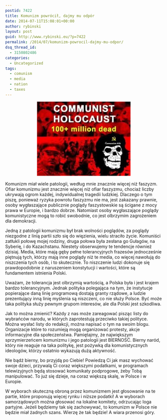```yaml
---
postid: 7422
title: Komunizm powrócił, dajmy mu odpór
date: 2014-07-11T15:08:01+00:00
author: rybinski
layout: post
guid: http://www.rybinski.eu/?p=7422
permalink: /2014/07/komunizm-powrocil-dajmy-mu-odpor/
dsq_thread_id:
  - 3150802486
categories:
  - Uncategorized
tags:
  - comunism
  - media
  - nation
  - taxes
---
```

<p style="text-align: center;">
  <a href="/uploads/2014/07/communisk.jpg"><img class="wp-image-7423 aligncenter" title="communisk" src="/uploads/2014/07/communisk-300x238.jpg" alt="" width="300" height="238" /></a>
</p>

Komunizm miał wiele patologii, według mnie znacznie więcej niż faszyzm. Ofiar komunizmu jest znacznie więcej niż ofiar faszyzmu, chociaż liczby ukrywają ogrom każdej, indywidualnej tragedii ludzkiej. Dlaczego o tym piszę, ponieważ ryzyka powrotu faszyzmu nie ma, jest zakazany prawnie, osoby wygłaszające publicznie poglądy faszystowskie są ścigane z mocy prawa w Europie, i bardzo dobrze. Natomiast osoby wygłaszające poglądy komunistyczne mogą to robić swobodnie, co jest olbrzymim zagrożeniem dla demokracji.

Jedną z patologii komunizmu był brak wolności poglądów, za poglądy niezgodne z linią partii szło się do więzienia, wielu straciło życie. Komuniści zatłukli połowę mojej rodziny, druga połowa była zesłana go Gułagów, na Syberię, i do Kazachstanu. Niestety obserwujemy te tendencje również dzisiaj. Media, które mają gęby pełne tolerancyjnych frazesów jednocześnie piętnują tych, którzy mają inne poglądy niż te media, co więcej nawołują do niszczenia tych osób, i to skutecznie. To niszczenie ludzi dokonuje się prawdopodobnie z naruszeniem konstytucji i wartości, które są fundamentem istnienia Polski.

Uważam, że tolerancja jest olbrzymią wartością, a Polska była i jest krajem bardzo tolerancyjnym. Jednak polityka polegająca na tym, że instytucje popierające daną linię programową dostają granty rządowe, a ludzie prezentujący inną linię myślenia są niszczeni, co nie służy Polsce. Być może taka polityka służy pewnym grupom interesów, ale dla Polski jest szkodliwa.

Jak to można zmienić? Każdy z nas może zareagować pisząc listy do wybrańców narodu, w których zaprotestują przeciwko takiej polityce. Można wysłać listy do redakcji, można napisać o tym na swoim blogu. Organizacje które to rozumieją mogą organizować protesty, akcje informacyjne dla społeczeństwa. Pamiętajmy, że największym sprzymierzeńcem komunizmu i jego patologii jest BIERNOŚĆ. Bierny naród, który nie reaguje na taka politykę, jest pożywką dla komunistycznych ideologów, którzy ostatnio wykazują dużą aktywność.

Nie bądź bierny, bo przyjdą po Ciebie! Powiedzą Ci jak masz wychować swoje dzieci, przywalą Ci coraz większymi podatkami, w programach telewizyjnych będą stosować komunikaty podprogowe, żeby Tobą manipulować. To już się dzieje, na coraz większą skalę, w Polsce i w Europie.

W wyborach skuteczną obroną przez komunizmem jest głosowanie na te partie, które proponują więcej rynku i niższe podatki! A w wyborach samorządowych można głosować na lokalne komitety, odrzucając loga partyjne. Jeżeli będziemy tak się zachowywać, to komunizm w Polsce nie będzie miał żadnych szans. Wierzę że tak będzie! A wiara przenosi góry.
